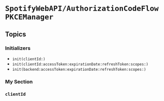 # ``SpotifyWebAPI/AuthorizationCodeFlowPKCEManager``

## Topics

### Initializers

- ``init(clientId:)``
- ``init(clientId:accessToken:expirationDate:refreshToken:scopes:)``
- ``init(backend:accessToken:expirationDate:refreshToken:scopes:)``

### My Section

### ``clientId``
